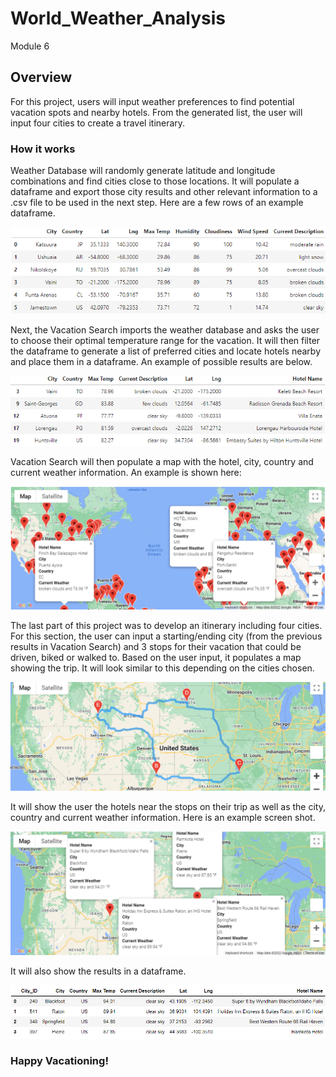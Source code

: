# World_Weather_Analysis

Module 6

## Overview

For this project, users will input weather preferences to find potential vacation spots and nearby hotels. From the generated list, the user will input four cities to create a travel itinerary.  

### How it works

Weather Database will randomly generate latitude and longitude combinations and find cities close to those locations.  It will populate a dataframe and export those city results and other relevant information to a .csv file to be used in the next step.  Here are a few rows of an example dataframe. 

![](Weather_Database/weather_database_example.png)

Next, the Vacation Search imports the weather database and asks the user to choose their optimal temperature range for the vacation.  It will then filter the dataframe to generate a list of preferred cities and locate hotels nearby and place them in a dataframe.  An example of possible results are below. 

![](Vacation_Search/hotel_df_example.png)

Vacation Search will then populate a map with the hotel, city, country and current weather information.  An example is shown here:

![](Vacation_Search/WeatherPy_vacation_map.png)

The last part of this project was to develop an itinerary including four cities. For this section, the user can input a starting/ending city (from the previous results in Vacation Search) and 3 stops for their vacation that could be driven, biked or walked to.  Based on the user input, it populates a map showing the trip. It will look similar to this depending on the cities chosen. 

![](Vacation_Itinerary/WeatherPy_travel_map.png)

It will show the user the hotels near the stops on their trip as well as the city, country and current weather information.  Here is an example screen shot.

![](Vacation_Itinerary/WeatherPy_travel_map_markers.png)

It will also show the results in a dataframe.  

![](Vacation_Itinerary/itinerary_df_screenshot.png)

### Happy Vacationing!
